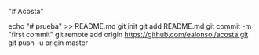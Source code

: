 "# Acosta" 


echo "# prueba" >> README.md
git init
git add README.md
git commit -m "first commit"
git remote add origin https://github.com/ealonsol/acosta.git
git push -u origin master
